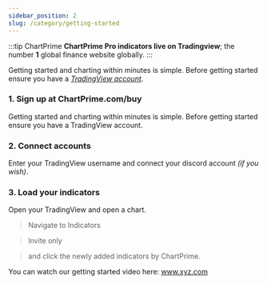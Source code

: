 ```yaml
---
sidebar_position: 2
slug: /category/getting-started
---
```


:::tip ChartPrime
**ChartPrime Pro indicators live on Tradingview**; the number **1** global finance website globally.
:::

Getting started and charting within minutes is simple. Before getting started ensure you have a _[TradingView account](https://www.tradingview.com/gopro/?source=header_go_pro_button&feature=start_free_trial)_.

### 1. Sign up at ChartPrime.com/buy

Getting started and charting within minutes is simple. Before getting started ensure you have a TradingView account.

### 2. Connect accounts

Enter your TradingView username and connect your discord account _(if you wish)_.

### 3. Load your indicators

Open your TradingView and open a chart.

> Navigate to Indicators

> Invite only

> and click the newly added indicators by ChartPrime.

You can watch our getting started video here: www.xyz.com
